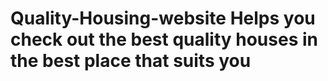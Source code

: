 # Quality-Housing-website        Helps you check out the best quality houses in the best place that suits you
